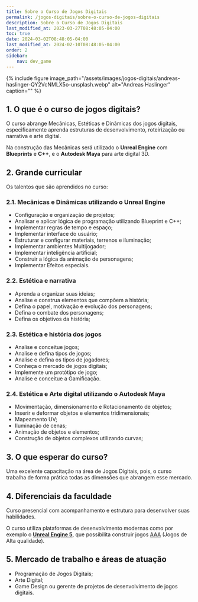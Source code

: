 ```yaml
---
title: Sobre o Curso de Jogos Digitais
permalink: /jogos-digitais/sobre-o-curso-de-jogos-digitais
description: Sobre o Curso de Jogos Digitais
last_modified_at: 2023-03-27T08:48:05-04:00
toc: true  
date: 2024-03-02T08:48:05-04:00
last_modified_at: 2024-02-10T08:48:05-04:00
order: 2
sidebar:
    nav: dev_game 
---
```


{% include figure image_path="/assets/images/jogos-digitais/andreas-haslinger-QY2VcNMLX5o-unsplash.webp" alt="Andreas Haslinger" caption="" %}

## 1. O que é o curso de jogos digitais?

O curso abrange Mecânicas, Estéticas e Dinâmicas dos jogos digitais, especificamente aprenda estruturas de desenvolvimento, roteirização ou narrativa e arte digital.

Na construção das Mecânicas será utilizado o **Unreal Engine** com **Blueprints** e **C++**, e o **Autodesk Maya** para arte digital 3D.

## 2. Grande curricular

Os talentos que são aprendidos no curso:

### 2.1. Mecânicas e Dinâmicas utilizando o Unreal Engine

- Configuração e organização de projetos;
- Analisar e aplicar lógica de programação utilizando Blueprint e C++;
- Implementar regras de tempo e espaço;
- Implementar interface do usuário;
- Estruturar e configurar materiais, terrenos e iluminação;
- Implementar ambientes Multijogador;
- Implementar inteligência artificial;
- Construir a lógica da animação de personagens;
- Implementar Efeitos especiais.

### 2.2. Estética e narrativa

- Aprenda a organizar suas ideias;
- Analise e construa elementos que compõem a história;
- Defina o papel, motivação e evolução dos personagens;
- Defina o combate dos personagens;
- Defina os objetivos da história;

### 2.3. Estética e história dos jogos

- Analise e conceitue jogos;
- Analise e defina tipos de jogos;
- Analise e defina os tipos de jogadores;
- Conheça o mercado de jogos digitais;
- Implemente um protótipo de jogo;
- Analise e conceitue a Gamificação.

### 2.4. Estética e Arte digital utilizando o Autodesk Maya

- Movimentação, dimensionamento e Rotacionamento de objetos;
- Inserir e deformar objetos e elementos tridimensionais;
- Mapeamento UV;
- Iluminação de cenas;
- Animação de objetos e elementos;
- Construção de objetos complexos utilizando curvas;

## 3. O que esperar do curso?

Uma excelente capacitação na área de Jogos Digitais, pois, o curso trabalha de forma prática todas as dimensões que abrangem esse mercado.

## 4. Diferenciais da faculdade

Curso presencial com acompanhamento e estrutura para desenvolver suas habilidades.

O curso utiliza plataformas de desenvolvimento modernas como por exemplo o [**Unreal Engine 5**](https://www.unrealengine.com/), que possibilita construir jogos [AAA](https://pt.wikipedia.org/wiki/AAA_(ind%C3%BAstria_de_jogos)) (Jogos de Alta qualidade).

## 5. Mercado de trabalho e áreas de atuação

- Programação de Jogos Digitais;
- Arte Digital;
- Game Design ou gerente de projetos de desenvolvimento de jogos digitais.
